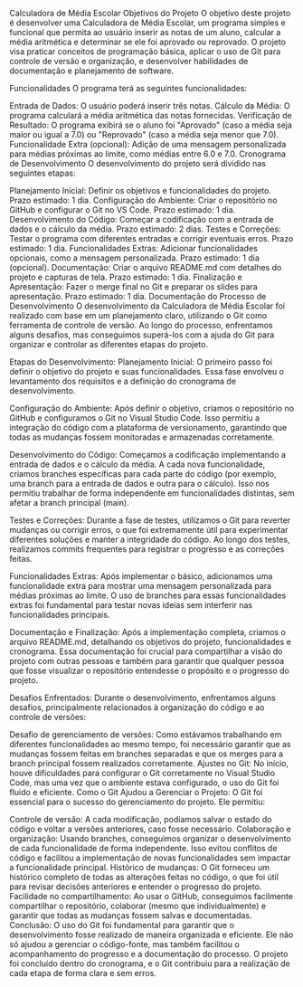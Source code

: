 Calculadora de Média Escolar
Objetivos do Projeto
O objetivo deste projeto é desenvolver uma Calculadora de Média Escolar, um programa simples e funcional que permita ao usuário inserir as notas de um aluno, calcular a média aritmética e determinar se ele foi aprovado ou reprovado. O projeto visa praticar conceitos de programação básica, aplicar o uso de Git para controle de versão e organização, e desenvolver habilidades de documentação e planejamento de software.

Funcionalidades
O programa terá as seguintes funcionalidades:

Entrada de Dados: O usuário poderá inserir três notas.
Cálculo da Média: O programa calculará a média aritmética das notas fornecidas.
Verificação de Resultado: O programa exibirá se o aluno foi "Aprovado" (caso a média seja maior ou igual a 7.0) ou "Reprovado" (caso a média seja menor que 7.0).
Funcionalidade Extra (opcional): Adição de uma mensagem personalizada para médias próximas ao limite, como médias entre 6.0 e 7.0.
Cronograma de Desenvolvimento
O desenvolvimento do projeto será dividido nas seguintes etapas:

Planejamento Inicial: Definir os objetivos e funcionalidades do projeto. Prazo estimado: 1 dia.
Configuração do Ambiente: Criar o repositório no GitHub e configurar o Git no VS Code. Prazo estimado: 1 dia.
Desenvolvimento do Código: Começar a codificação com a entrada de dados e o cálculo da média. Prazo estimado: 2 dias.
Testes e Correções: Testar o programa com diferentes entradas e corrigir eventuais erros. Prazo estimado: 1 dia.
Funcionalidades Extras: Adicionar funcionalidades opcionais, como a mensagem personalizada. Prazo estimado: 1 dia (opcional).
Documentação: Criar o arquivo README.md com detalhes do projeto e capturas de tela. Prazo estimado: 1 dia.
Finalização e Apresentação: Fazer o merge final no Git e preparar os slides para apresentação. Prazo estimado: 1 dia.
Documentação do Processo de Desenvolvimento
O desenvolvimento da Calculadora de Média Escolar foi realizado com base em um planejamento claro, utilizando o Git como ferramenta de controle de versão. Ao longo do processo, enfrentamos alguns desafios, mas conseguimos superá-los com a ajuda do Git para organizar e controlar as diferentes etapas do projeto.

Etapas do Desenvolvimento:
Planejamento Inicial: O primeiro passo foi definir o objetivo do projeto e suas funcionalidades. Essa fase envolveu o levantamento dos requisitos e a definição do cronograma de desenvolvimento.

Configuração do Ambiente: Após definir o objetivo, criamos o repositório no GitHub e configuramos o Git no Visual Studio Code. Isso permitiu a integração do código com a plataforma de versionamento, garantindo que todas as mudanças fossem monitoradas e armazenadas corretamente.

Desenvolvimento do Código: Começamos a codificação implementando a entrada de dados e o cálculo da média. A cada nova funcionalidade, criamos branches específicas para cada parte do código (por exemplo, uma branch para a entrada de dados e outra para o cálculo). Isso nos permitiu trabalhar de forma independente em funcionalidades distintas, sem afetar a branch principal (main).

Testes e Correções: Durante a fase de testes, utilizamos o Git para reverter mudanças ou corrigir erros, o que foi extremamente útil para experimentar diferentes soluções e manter a integridade do código. Ao longo dos testes, realizamos commits frequentes para registrar o progresso e as correções feitas.

Funcionalidades Extras: Após implementar o básico, adicionamos uma funcionalidade extra para mostrar uma mensagem personalizada para médias próximas ao limite. O uso de branches para essas funcionalidades extras foi fundamental para testar novas ideias sem interferir nas funcionalidades principais.

Documentação e Finalização: Após a implementação completa, criamos o arquivo README.md, detalhando os objetivos do projeto, funcionalidades e cronograma. Essa documentação foi crucial para compartilhar a visão do projeto com outras pessoas e também para garantir que qualquer pessoa que fosse visualizar o repositório entendesse o propósito e o progresso do projeto.

Desafios Enfrentados:
Durante o desenvolvimento, enfrentamos alguns desafios, principalmente relacionados à organização do código e ao controle de versões:

Desafio de gerenciamento de versões: Como estávamos trabalhando em diferentes funcionalidades ao mesmo tempo, foi necessário garantir que as mudanças fossem feitas em branches separadas e que os merges para a branch principal fossem realizados corretamente.
Ajustes no Git: No início, houve dificuldades para configurar o Git corretamente no Visual Studio Code, mas uma vez que o ambiente estava configurado, o uso do Git foi fluido e eficiente.
Como o Git Ajudou a Gerenciar o Projeto:
O Git foi essencial para o sucesso do gerenciamento do projeto. Ele permitiu:

Controle de versão: A cada modificação, podíamos salvar o estado do código e voltar a versões anteriores, caso fosse necessário.
Colaboração e organização: Usando branches, conseguimos organizar o desenvolvimento de cada funcionalidade de forma independente. Isso evitou conflitos de código e facilitou a implementação de novas funcionalidades sem impactar a funcionalidade principal.
Histórico de mudanças: O Git forneceu um histórico completo de todas as alterações feitas no código, o que foi útil para revisar decisões anteriores e entender o progresso do projeto.
Facilidade no compartilhamento: Ao usar o GitHub, conseguimos facilmente compartilhar o repositório, colaborar (mesmo que individualmente) e garantir que todas as mudanças fossem salvas e documentadas.
Conclusão:
O uso do Git foi fundamental para garantir que o desenvolvimento fosse realizado de maneira organizada e eficiente. Ele não só ajudou a gerenciar o código-fonte, mas também facilitou o acompanhamento do progresso e a documentação do processo. O projeto foi concluído dentro do cronograma, e o Git contribuiu para a realização de cada etapa de forma clara e sem erros.
